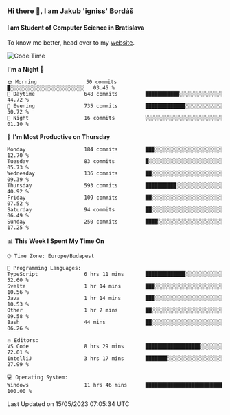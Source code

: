 ### Hi there 👋, I am Jakub 'igniss' Bordáš

#### I am Student of Computer Science in Bratislava
To know me better, head over to my [website](https://bordas.sk).


<!--START_SECTION:waka-->
![Code Time](http://img.shields.io/badge/Code%20Time-1%2C159%20hrs%206%20mins-blue)

**I'm a Night 🦉** 

```text
🌞 Morning                50 commits          █░░░░░░░░░░░░░░░░░░░░░░░░   03.45 % 
🌆 Daytime                648 commits         ███████████░░░░░░░░░░░░░░   44.72 % 
🌃 Evening                735 commits         █████████████░░░░░░░░░░░░   50.72 % 
🌙 Night                  16 commits          ░░░░░░░░░░░░░░░░░░░░░░░░░   01.10 % 
```
📅 **I'm Most Productive on Thursday** 

```text
Monday                   184 commits         ███░░░░░░░░░░░░░░░░░░░░░░   12.70 % 
Tuesday                  83 commits          █░░░░░░░░░░░░░░░░░░░░░░░░   05.73 % 
Wednesday                136 commits         ██░░░░░░░░░░░░░░░░░░░░░░░   09.39 % 
Thursday                 593 commits         ██████████░░░░░░░░░░░░░░░   40.92 % 
Friday                   109 commits         ██░░░░░░░░░░░░░░░░░░░░░░░   07.52 % 
Saturday                 94 commits          ██░░░░░░░░░░░░░░░░░░░░░░░   06.49 % 
Sunday                   250 commits         ████░░░░░░░░░░░░░░░░░░░░░   17.25 % 
```


📊 **This Week I Spent My Time On** 

```text
🕑︎ Time Zone: Europe/Budapest

💬 Programming Languages: 
TypeScript               6 hrs 11 mins       █████████████░░░░░░░░░░░░   52.60 % 
Svelte                   1 hr 14 mins        ███░░░░░░░░░░░░░░░░░░░░░░   10.56 % 
Java                     1 hr 14 mins        ███░░░░░░░░░░░░░░░░░░░░░░   10.53 % 
Other                    1 hr 7 mins         ██░░░░░░░░░░░░░░░░░░░░░░░   09.58 % 
Bash                     44 mins             ██░░░░░░░░░░░░░░░░░░░░░░░   06.26 % 

🔥 Editors: 
VS Code                  8 hrs 29 mins       ██████████████████░░░░░░░   72.01 % 
IntelliJ                 3 hrs 17 mins       ███████░░░░░░░░░░░░░░░░░░   27.99 % 

💻 Operating System: 
Windows                  11 hrs 46 mins      █████████████████████████   100.00 % 
```


 Last Updated on 15/05/2023 07:05:34 UTC
<!--END_SECTION:waka-->
